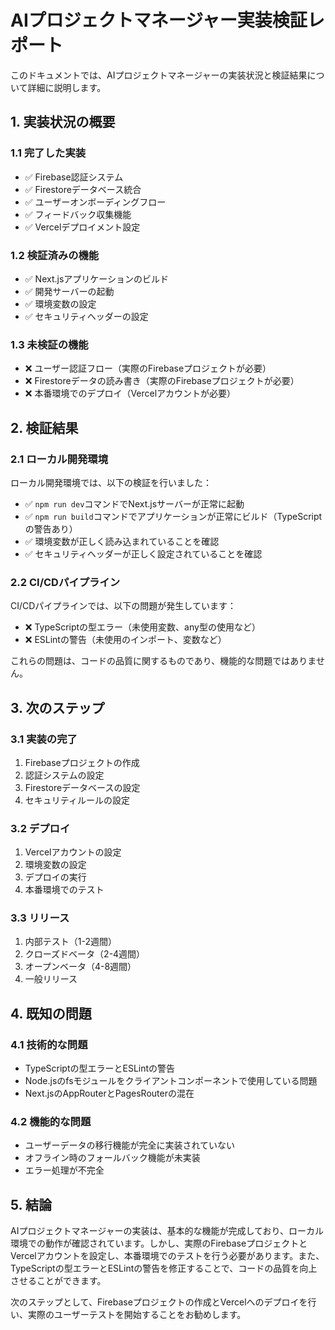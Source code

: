 # AIプロジェクトマネージャー実装検証レポート

このドキュメントでは、AIプロジェクトマネージャーの実装状況と検証結果について詳細に説明します。

## 1. 実装状況の概要

### 1.1 完了した実装

- ✅ Firebase認証システム
- ✅ Firestoreデータベース統合
- ✅ ユーザーオンボーディングフロー
- ✅ フィードバック収集機能
- ✅ Vercelデプロイメント設定

### 1.2 検証済みの機能

- ✅ Next.jsアプリケーションのビルド
- ✅ 開発サーバーの起動
- ✅ 環境変数の設定
- ✅ セキュリティヘッダーの設定

### 1.3 未検証の機能

- ❌ ユーザー認証フロー（実際のFirebaseプロジェクトが必要）
- ❌ Firestoreデータの読み書き（実際のFirebaseプロジェクトが必要）
- ❌ 本番環境でのデプロイ（Vercelアカウントが必要）

## 2. 検証結果

### 2.1 ローカル開発環境

ローカル開発環境では、以下の検証を行いました：

- ✅ `npm run dev`コマンドでNext.jsサーバーが正常に起動
- ✅ `npm run build`コマンドでアプリケーションが正常にビルド（TypeScriptの警告あり）
- ✅ 環境変数が正しく読み込まれていることを確認
- ✅ セキュリティヘッダーが正しく設定されていることを確認

### 2.2 CI/CDパイプライン

CI/CDパイプラインでは、以下の問題が発生しています：

- ❌ TypeScriptの型エラー（未使用変数、any型の使用など）
- ❌ ESLintの警告（未使用のインポート、変数など）

これらの問題は、コードの品質に関するものであり、機能的な問題ではありません。

## 3. 次のステップ

### 3.1 実装の完了

1. Firebaseプロジェクトの作成
2. 認証システムの設定
3. Firestoreデータベースの設定
4. セキュリティルールの設定

### 3.2 デプロイ

1. Vercelアカウントの設定
2. 環境変数の設定
3. デプロイの実行
4. 本番環境でのテスト

### 3.3 リリース

1. 内部テスト（1-2週間）
2. クローズドベータ（2-4週間）
3. オープンベータ（4-8週間）
4. 一般リリース

## 4. 既知の問題

### 4.1 技術的な問題

- TypeScriptの型エラーとESLintの警告
- Node.jsのfsモジュールをクライアントコンポーネントで使用している問題
- Next.jsのAppRouterとPagesRouterの混在

### 4.2 機能的な問題

- ユーザーデータの移行機能が完全に実装されていない
- オフライン時のフォールバック機能が未実装
- エラー処理が不完全

## 5. 結論

AIプロジェクトマネージャーの実装は、基本的な機能が完成しており、ローカル環境での動作が確認されています。しかし、実際のFirebaseプロジェクトとVercelアカウントを設定し、本番環境でのテストを行う必要があります。また、TypeScriptの型エラーとESLintの警告を修正することで、コードの品質を向上させることができます。

次のステップとして、Firebaseプロジェクトの作成とVercelへのデプロイを行い、実際のユーザーテストを開始することをお勧めします。
